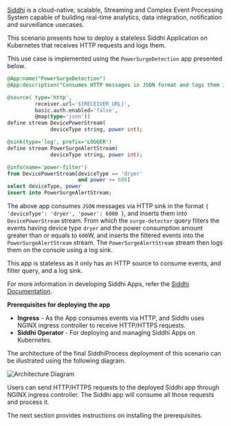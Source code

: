 [Siddhi](http://siddhi.io) is a cloud-native, scalable, Streaming and Complex Event Processing System capable of building real-time analytics, data integration, notification and surveillance usecases.

This scenario presents how to deploy a stateless Siddhi Application on Kubernetes that receives HTTP requests and logs them. 

This use case is implemented using the `PowerSurgeDetection` app presented below.

```sql
@App:name("PowerSurgeDetection")
@App:description("Consumes HTTP messages in JSON format and logs them if the device type is 'dryer' and the power level is greater than or equal to 600W.")

@source( type='http', 
         receiver.url='${RECEIVER_URL}',
         basic.auth.enabled='false', 
         @map(type='json'))
define stream DevicePowerStream(
              deviceType string, power int);

@sink(type='log', prefix='LOGGER')  
define stream PowerSurgeAlertStream(
              deviceType string, power int);

@info(name='power-filter')  
from DevicePowerStream[deviceType == 'dryer' 
                       and power >= 600] 
select deviceType, power  
insert into PowerSurgeAlertStream;
```

The above app consumes `JSON` messages via HTTP sink in the format `{ 'deviceType': 'dryer', 'power': 6000 }`, and inserts them into `DevicePowerStream` stream. From which the `surge-detector` query filters the events having device type `dryer` and the power consumption amount greater than or equals to `600`W, and inserts the filtered events into the `PowerSurgeAlertStream` stream. The `PowerSurgeAlertStream` stream then logs them on the console using a log sink.

This app is stateless as it only has an HTTP source to consume events, and filter query, and a log sink.

For more information in developing Siddhi Apps, refer the [Siddhi Documentation](http://siddhi.io/redirect/docs).

**Prerequisites for deploying the app**

- **Ingress** - As the App consumes events via HTTP, and Siddhi uses NGINX ingress controller to receive HTTP/HTTPS requests.
- **Siddhi Operator** - For deploying and managing Siddhi Apps on Kubernetes.

The architecture of the final SiddhiProcess deployment of this scenario can be illustrated using the following diagram. 

![Architecture Diagram](../../assets/architectures/stateless-deployment.png "Architecture Diagram")

Users can send HTTP/HTTPS requests to the deployed Siddhi app through NGINX ingress controller. The Siddhi app will consume all those requests and process it.

The next section provides instructions on installing the prerequisites.
